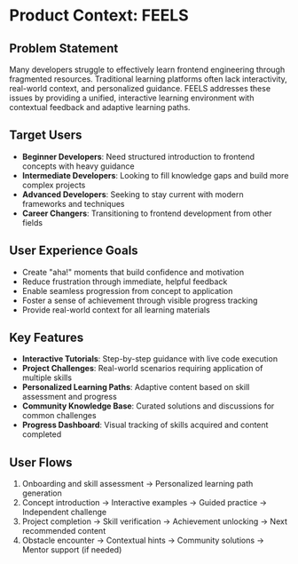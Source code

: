 # Product Context: FEELS

## Problem Statement
Many developers struggle to effectively learn frontend engineering through fragmented resources. Traditional learning platforms often lack interactivity, real-world context, and personalized guidance. FEELS addresses these issues by providing a unified, interactive learning environment with contextual feedback and adaptive learning paths.

## Target Users
- **Beginner Developers**: Need structured introduction to frontend concepts with heavy guidance
- **Intermediate Developers**: Looking to fill knowledge gaps and build more complex projects
- **Advanced Developers**: Seeking to stay current with modern frameworks and techniques
- **Career Changers**: Transitioning to frontend development from other fields

## User Experience Goals
- Create "aha!" moments that build confidence and motivation
- Reduce frustration through immediate, helpful feedback
- Enable seamless progression from concept to application
- Foster a sense of achievement through visible progress tracking
- Provide real-world context for all learning materials

## Key Features
- **Interactive Tutorials**: Step-by-step guidance with live code execution
- **Project Challenges**: Real-world scenarios requiring application of multiple skills
- **Personalized Learning Paths**: Adaptive content based on skill assessment and progress
- **Community Knowledge Base**: Curated solutions and discussions for common challenges
- **Progress Dashboard**: Visual tracking of skills acquired and content completed

## User Flows
1. Onboarding and skill assessment → Personalized learning path generation
2. Concept introduction → Interactive examples → Guided practice → Independent challenge
3. Project completion → Skill verification → Achievement unlocking → Next recommended content
4. Obstacle encounter → Contextual hints → Community solutions → Mentor support (if needed)
